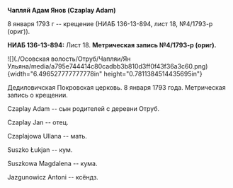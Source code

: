 **Чапляй Адам Янов (Czaplay Adam)**

8 января 1793 г -- крещение (НИАБ 136-13-894, лист 18, №4/1793-р
(ориг)).

**НИАБ 136-13-894:** Лист 18. **Метрическая запись №4/1793-р (ориг).**

![](./Осовская волость/Отруб/Чапляи/Ян Ульяна/media/a795e744414c80cadbb3b810d3ff0f43f36a3c60.png){width="6.496527777777778in"
height="0.7811384514435695in"}

Дедиловичская Покровская церковь. 8 января 1793 года. Метрическая запись
о крещении.

Czaplay Adam -- сын родителей с деревни Отруб.

Czaplay Jan -- отец.

Czaplajowa Ullana -- мать.

Suszko Łukjan -- кум.

Suszkowa Magdalena -- кума.

Jazgunowicz Antoni -- ксёндз.
